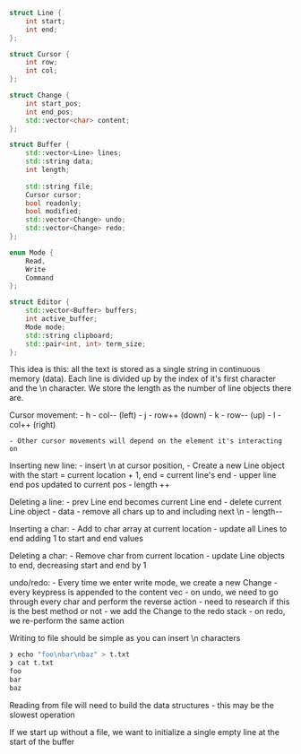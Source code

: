 ```cpp
struct Line {
    int start;
    int end;
};

struct Cursor {
    int row;
    int col;
};

struct Change {
    int start_pos;
    int end_pos;
    std::vector<char> content;
};

struct Buffer {
    std::vector<Line> lines;
    std::string data;
    int length;
    
    std::string file;
    Cursor cursor;
    bool readonly;
    bool modified;
    std::vector<Change> undo;
    std::vector<Change> redo;
};

enum Mode {
    Read,
    Write
    Command
};

struct Editor {
    std::vector<Buffer> buffers;
    int active_buffer;
    Mode mode;
    std::string clipboard;
    std::pair<int, int> term_size;
};
```

This idea is this: all the text is stored as a single string in continuous
memory (data). Each line is divided up by the index of it's first character and the \n
character. We store the length as the number of line objects there are.

Cursor movement:
    - h - col-- (left)
    - j - row++ (down)
    - k - row-- (up)
    - l - col++ (right)

    - Other cursor movements will depend on the element it's interacting on

Inserting new line:
    - insert \n at cursor position,
    - Create a new Line object with the start = current location + 1,
    end = current line's end
    - upper line end pos updated to current pos
    - length ++

Deleting a line:
    - prev Line end becomes current Line end
    - delete current Line object
    - data - remove all chars up to and including next \n
    - length--

Inserting a char:
    - Add to char array at current location
    - update all Lines to end adding 1 to start and end values

Deleting a char:
    - Remove char from current location
    - update Line objects to end, decreasing start and end by 1

undo/redo:
    - Every time we enter write mode, we create a new Change
    - every keypress is appended to the content vec
    - on undo, we need to go through every char and perform the reverse action
        - need to research if this is the best method or not
    - we add the Change to the redo stack
    - on redo, we re-perform the same action

Writing to file should be simple as you can insert \n characters

```bash
❯ echo "foo\nbar\nbaz" > t.txt
❯ cat t.txt
foo
bar
baz
```

Reading from file will need to build the data structures - this may be the
slowest operation

If we start up without a file, we want to initialize a single empty line at the
start of the buffer
